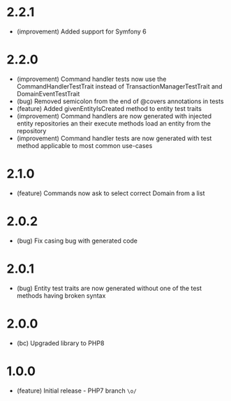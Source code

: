 2.2.1
=====
* (improvement) Added support for Symfony 6

2.2.0
=====
* (improvement) Command handler tests now use the CommandHandlerTestTrait instead of TransactionManagerTestTrait and DomainEventTestTrait
* (bug) Removed semicolon from the end of @covers annotations in tests
* (feature) Added givenEntityIsCreated method to entity test traits
* (improvement) Command handlers are now generated with injected entity repositories an their execute methods load an entity from the repository
* (improvement) Command handler tests are now generated with test method applicable to most common use-cases

# 2.1.0

*   (feature) Commands now ask to select correct Domain from a list

# 2.0.2

*   (bug) Fix casing bug with generated code

# 2.0.1

*   (bug) Entity test traits are now generated without one of the test methods having broken syntax

# 2.0.0

*   (bc) Upgraded library to PHP8

# 1.0.0

*   (feature) Initial release - PHP7 branch `\o/`
